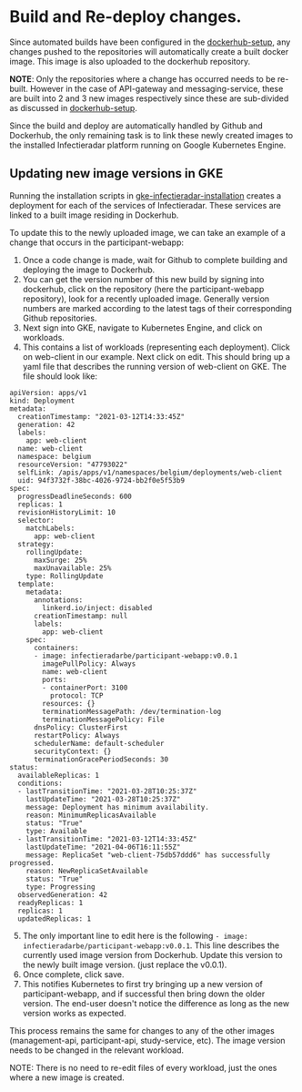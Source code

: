 # Build and Re-deploy changes.

Since automated builds have been configured in the [dockerhub-setup](https://github.com/InfectieradarBE/infectieradar-getting-started/blob/main/installation/2-dockerhub-setup.md), any changes pushed to the repositories will automatically create a built docker image. This image is also uploaded to the dockerhub repository. 

**NOTE**: Only the repositories where a change has occurred needs to be re-built. However in the case of API-gateway and messaging-service, these are built into 2 and 3 new images respectively since these are sub-divided as discussed in [dockerhub-setup](https://github.com/InfectieradarBE/infectieradar-getting-started/blob/main/installation/2-dockerhub-setup.md).

Since the build and deploy are automatically handled by Github and Dockerhub, the only remaining task is to link these newly created images to the installed Infectieradar platform running on Google Kubernetes Engine.

## Updating new image versions in GKE

Running the installation scripts in [gke-infectieradar-installation](https://github.com/InfectieradarBE/infectieradar-getting-started/blob/main/installation/3-install-infectieradar-gke.md) creates a deployment for each of the services of Infectieradar. These services are linked to a built image residing in Dockerhub.

To update this to the newly uploaded image, we can take an example of a change that occurs in the participant-webapp:
1. Once a code change is made, wait for Github to complete building and deploying the image to Dockerhub.
2. You can get the version number of this new build by signing into dockerhub, click on the repository (here the participant-webapp  repository), look for a recently uploaded image. Generally version numbers are marked according to the latest tags of their corresponding Github repositories.
3. Next sign into GKE, navigate to Kubernetes Engine, and click on workloads.
4. This contains a list of workloads (representing each deployment). Click on web-client in our example. Next click on edit. This should bring up a yaml file that describes the running version of web-client on GKE. The file should look like:
```
apiVersion: apps/v1
kind: Deployment
metadata:
  creationTimestamp: "2021-03-12T14:33:45Z"
  generation: 42
  labels:
    app: web-client
  name: web-client
  namespace: belgium
  resourceVersion: "47793022"
  selfLink: /apis/apps/v1/namespaces/belgium/deployments/web-client
  uid: 94f3732f-38bc-4026-9724-bb2f0e5f53b9
spec:
  progressDeadlineSeconds: 600
  replicas: 1
  revisionHistoryLimit: 10
  selector:
    matchLabels:
      app: web-client
  strategy:
    rollingUpdate:
      maxSurge: 25%
      maxUnavailable: 25%
    type: RollingUpdate
  template:
    metadata:
      annotations:
        linkerd.io/inject: disabled
      creationTimestamp: null
      labels:
        app: web-client
    spec:
      containers:
      - image: infectieradarbe/participant-webapp:v0.0.1
        imagePullPolicy: Always
        name: web-client
        ports:
        - containerPort: 3100
          protocol: TCP
        resources: {}
        terminationMessagePath: /dev/termination-log
        terminationMessagePolicy: File
      dnsPolicy: ClusterFirst
      restartPolicy: Always
      schedulerName: default-scheduler
      securityContext: {}
      terminationGracePeriodSeconds: 30
status:
  availableReplicas: 1
  conditions:
  - lastTransitionTime: "2021-03-28T10:25:37Z"
    lastUpdateTime: "2021-03-28T10:25:37Z"
    message: Deployment has minimum availability.
    reason: MinimumReplicasAvailable
    status: "True"
    type: Available
  - lastTransitionTime: "2021-03-12T14:33:45Z"
    lastUpdateTime: "2021-04-06T16:11:55Z"
    message: ReplicaSet "web-client-75db57ddd6" has successfully progressed.
    reason: NewReplicaSetAvailable
    status: "True"
    type: Progressing
  observedGeneration: 42
  readyReplicas: 1
  replicas: 1
  updatedReplicas: 1
```
5. The only important line to edit here is the following ```- image: infectieradarbe/participant-webapp:v0.0.1```. This line describes the currently used image version from Dockerhub. Update this version to the newly built image version. (just replace the v0.0.1).
6. Once complete, click save.
7. This notifies Kubernetes to first try bringing up a new version of participant-webapp, and if successful then bring down the older version. The end-user doesn't notice the difference as long as the new version works as expected.

This process remains the same for changes to any of the other images (management-api, participant-api, study-service, etc). The image version needs to be changed in the relevant workload.

NOTE: There is no need to re-edit files of every workload, just the ones where a new image is created.
